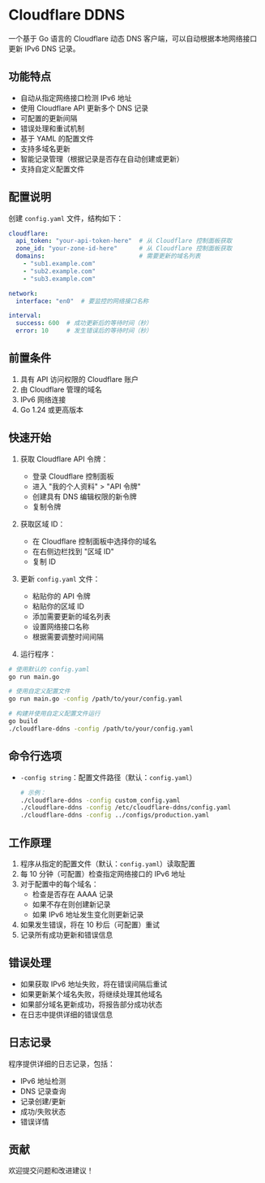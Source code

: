 # Cloudflare DDNS

一个基于 Go 语言的 Cloudflare 动态 DNS 客户端，可以自动根据本地网络接口更新 IPv6 DNS 记录。

## 功能特点

- 自动从指定网络接口检测 IPv6 地址
- 使用 Cloudflare API 更新多个 DNS 记录
- 可配置的更新间隔
- 错误处理和重试机制
- 基于 YAML 的配置文件
- 支持多域名更新
- 智能记录管理（根据记录是否存在自动创建或更新）
- 支持自定义配置文件

## 配置说明

创建 `config.yaml` 文件，结构如下：

```yaml
cloudflare:
  api_token: "your-api-token-here"  # 从 Cloudflare 控制面板获取
  zone_id: "your-zone-id-here"      # 从 Cloudflare 控制面板获取
  domains:                          # 需要更新的域名列表
    - "sub1.example.com"
    - "sub2.example.com"
    - "sub3.example.com"

network:
  interface: "en0"  # 要监控的网络接口名称

interval:
  success: 600  # 成功更新后的等待时间（秒）
  error: 10     # 发生错误后的等待时间（秒）
```

## 前置条件

1. 具有 API 访问权限的 Cloudflare 账户
2. 由 Cloudflare 管理的域名
3. IPv6 网络连接
4. Go 1.24 或更高版本

## 快速开始

1. 获取 Cloudflare API 令牌：
   - 登录 Cloudflare 控制面板
   - 进入 "我的个人资料" > "API 令牌"
   - 创建具有 DNS 编辑权限的新令牌
   - 复制令牌

2. 获取区域 ID：
   - 在 Cloudflare 控制面板中选择你的域名
   - 在右侧边栏找到 "区域 ID"
   - 复制 ID

3. 更新 `config.yaml` 文件：
   - 粘贴你的 API 令牌
   - 粘贴你的区域 ID
   - 添加需要更新的域名列表
   - 设置网络接口名称
   - 根据需要调整时间间隔

4. 运行程序：
```bash
# 使用默认的 config.yaml
go run main.go

# 使用自定义配置文件
go run main.go -config /path/to/your/config.yaml

# 构建并使用自定义配置文件运行
go build
./cloudflare-ddns -config /path/to/your/config.yaml
```

## 命令行选项

- `-config string`：配置文件路径（默认：`config.yaml`）
  ```bash
  # 示例：
  ./cloudflare-ddns -config custom_config.yaml
  ./cloudflare-ddns -config /etc/cloudflare-ddns/config.yaml
  ./cloudflare-ddns -config ../configs/production.yaml
  ```

## 工作原理

1. 程序从指定的配置文件（默认：`config.yaml`）读取配置
2. 每 10 分钟（可配置）检查指定网络接口的 IPv6 地址
3. 对于配置中的每个域名：
   - 检查是否存在 AAAA 记录
   - 如果不存在则创建新记录
   - 如果 IPv6 地址发生变化则更新记录
4. 如果发生错误，将在 10 秒后（可配置）重试
5. 记录所有成功更新和错误信息

## 错误处理

- 如果获取 IPv6 地址失败，将在错误间隔后重试
- 如果更新某个域名失败，将继续处理其他域名
- 如果部分域名更新成功，将报告部分成功状态
- 在日志中提供详细的错误信息

## 日志记录

程序提供详细的日志记录，包括：
- IPv6 地址检测
- DNS 记录查询
- 记录创建/更新
- 成功/失败状态
- 错误详情

## 贡献

欢迎提交问题和改进建议！
